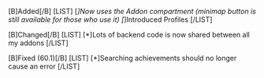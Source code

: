 [B]Added[/B]
[LIST]
[*]Now uses the Addon compartment (minimap button is still available for those who use it)
[*]Introduced Profiles
[/LIST]

[B]Changed[/B]
[LIST]
[*]Lots of backend code is now shared between all my addons
[/LIST]

[B]Fixed (60.1)[/B]
[LIST]
[*]Searching achievements should no longer cause an error
[/LIST]
